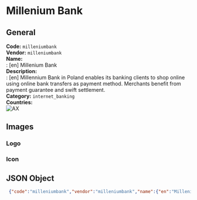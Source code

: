 # Millenium Bank 
## General 
**Code:** `milleniumbank`  
**Vendor:** `milleniumbank`  
**Name:**  
:	[en] Millenium Bank  
**Description:**  
: [en] Millennium Bank in Poland enables its banking clients to shop online using online bank transfers as payment method. Merchants benefit from payment guarantee and swift settlement.   
**Category:** `internet_banking`  
**Countries:**  
![AX](https://cdnjs.cloudflare.com/ajax/libs/flag-icon-css/3.3.0/flags/4x3/AX.svg#w24)  
 
## Images 
### Logo 
### Icon 
## JSON Object 
```json
 {"code":"milleniumbank","vendor":"milleniumbank","name":{"en":"Millenium Bank"},"description":{"en":"Millennium Bank in Poland enables\u00a0its banking clients to shop online using online bank transfers as payment method. Merchants benefit from payment guarantee and swift settlement.\u00a0"},"countries":["AX"],"category":"internet_banking"}```  
